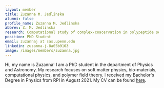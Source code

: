 ```yaml
---
layout: member
title: Zuzanna M. Jedlinska
alumni: false 
profile_name: Zuzanna M. Jedlinska
abbrev: Z. M. Jedlinska
research: Computational study of complex-coacervation in polypeptide solutions
position: PhD Student
email: zuzannaj at sas.upenn.edu
linkedin: zuzanna-j-8a05b9163
image: /images/members/zuzanna.jpg
---
```


Hi, my name is Zuzanna! I am a PhD student in the department of Physics and Astronomy. My research focuses on soft matter physics, bio-materials, computational physics, and polymer field theory. I received my Bachelor's Degree in Physics from RPI in August 2021. My CV can be found [here](https://drive.google.com/file/d/17818XVWOjbnunmRPGvfoMDvJY9qJo_Rb/view?usp=sharing). 
